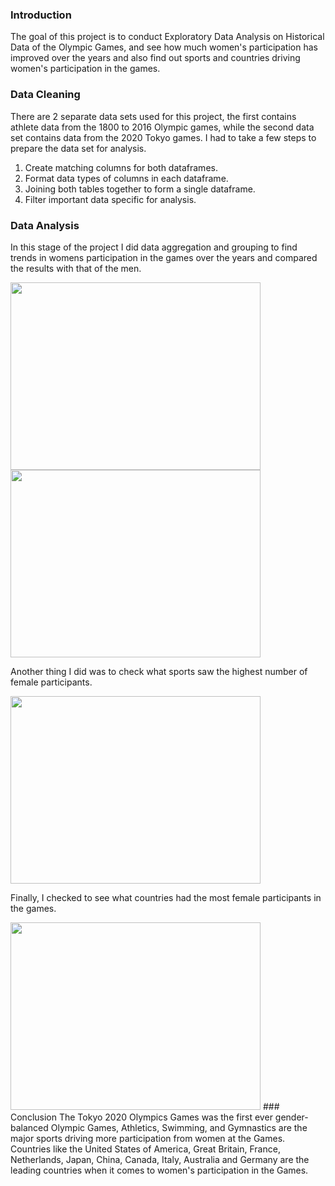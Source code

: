 ### Introduction
The goal of this project is to conduct Exploratory Data Analysis on Historical Data of the Olympic Games, and see how much women's participation has improved over the years and also find out sports and countries driving women's participation in the games.

### Data Cleaning
There are 2 separate data sets used for this project, the first contains athlete data from the 1800 to 2016 Olympic games, while the second data set contains data from the 2020 Tokyo games. I had to take a few steps to prepare the data set for analysis.
1. Create matching columns for both dataframes.
2. Format data types of columns in each dataframe.
3. Joining both tables together to form a single dataframe.
4. Filter important data specific for analysis.

### Data Analysis
In this stage of the project I did data aggregation and grouping to find trends in womens participation in the games over the years and compared the results with that of the men.


<img src="https://github.com/chisim30/PortfolioProject/blob/main/Olympics/Images/women.png" width="400" height="300">


<img src="https://github.com/chisim30/PortfolioProject/blob/main/Olympics/Images/men.png" width="400" height="300">


Another thing I did was to check what sports saw the highest number of female participants. 

<img src="https://github.com/chisim30/PortfolioProject/blob/main/Olympics/Images/sports.png" width="400" height="300">


Finally, I checked to see what countries had the most female participants in the games.

<img src="https://github.com/chisim30/PortfolioProject/blob/main/Olympics/Images/country.png" width="400" height="300">
### Conclusion
The Tokyo 2020 Olympics Games was the first ever gender-balanced Olympic Games, Athletics, Swimming, and Gymnastics are the major sports driving more participation from women at the Games. Countries like the United States of America, Great Britain, France, Netherlands, Japan, China, Canada, Italy, Australia and Germany are the leading countries when it comes to women's participation in the Games.
